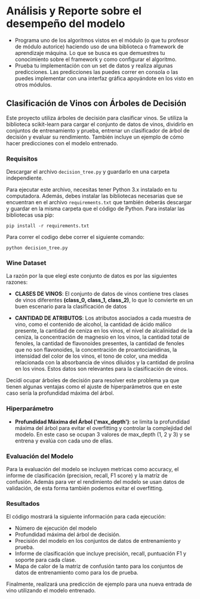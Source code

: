 # Análisis y Reporte sobre el desempeño del modelo

- Programa uno de los algoritmos vistos en el módulo (o que tu profesor de módulo autorice) haciendo uso de una biblioteca o framework de aprendizaje máquina. Lo que se busca es que demuestres tu conocimiento sobre el framework y como configurar el algoritmo. 
- Prueba tu implementación con un set de datos y realiza algunas predicciones. Las predicciones las puedes correr en consola o las puedes implementar con una interfaz gráfica apoyándote en los visto en otros módulos.

## Clasificación de Vinos con Árboles de Decisión

Este proyecto utiliza árboles de decisión para clasificar vinos. Se utiliza la biblioteca scikit-learn para cargar el conjunto de datos de vinos, dividirlo en conjuntos de entrenamiento y prueba, entrenar un clasificador de árbol de decisión y evaluar su rendimiento. También incluye un ejemplo de cómo hacer predicciones con el modelo entrenado.

### Requisitos

Descargar el archivo `decision_tree.py` y guardarlo en una carpeta independiente.

Para ejecutar este archivo, necesitas tener Python 3.x instalado en tu computadora. Además, debes instalar las bibliotecas necesarias que se encuentran en el archivo `requirements.txt` que también deberás descargar y guardar en la misma carpeta que el código de Python. Para instalar las bibliotecas usa pip:

    pip install -r requirements.txt


Para correr el codigo debe correr el siguiente comando:

    python decision_tree.py

### Wine Dataset

La razón por la que elegí este conjunto de datos es por las siguientes razones:

- **CLASES DE VINOS**: El conjunto de datos de vinos contiene tres clases de vinos diferentes **(class_0, class_1, class_2)**, lo que lo convierte en un buen escenario para la clasificación de datos

- **CANTIDAD DE ATRIBUTOS**: Los atributos asociados a cada muestra de vino, como el contenido de alcohol, la cantidad de ácido málico presente, la cantidad de ceniza en los vinos, el nivel de alcalinidad de la ceniza, la concentración de magnesio en los vinos, la cantidad total de fenoles, la cantidad de flavonoides presentes, la cantidad de fenoles que no son flavonoides, la concentración de proantocianidinas, la intensidad del color de los vinos, el tono de color, una medida relacionada con la absorbancia de vinos diluidos y la cantidad de prolina en los vinos. Estos datos son relevantes para la clasificación de vinos.

Decidí ocupar árboles de decisión para resolver este problema ya que tienen algunas ventajas como el ajuste de hiperparámetros que en este caso sería la profundidad máxima del árbol.

### Hiperparámetro

- **Profundidad Máxima del Árbol ('max_depth')**: se limita la profundidad máxima del árbol para evitar el overfitting y controlar la complejidad del modelo. En este caso se ocupan 3 valores de max_depth (1, 2 y 3) y se entrena y evalúa con cada uno de ellas.

### Evaluación del Modelo

Para la evaluación del modelo se incluyen metricas como accuracy, el informe de clasificación (precision, recall, F1 score) y la matríz de confusión. Además para ver el rendimiento del modelo se usan datos de validación, de esta forma también podemos evitar el overfitting.

### Resultados

El código mostrará la siguiente información para cada ejecución:

- Número de ejecución del modelo
- Profundidad máxima del árbol de decisión.
- Precisión del modelo en los conjuntos de datos de entrenamiento y prueba.
- Informe de clasificación que incluye precisión, recall, puntuación F1 y soporte para cada clase.
- Mapa de calor de la matriz de confusión tanto para los conjuntos de datos de entrenamiento como para los de prueba.

Finalmente, realizará una predicción de ejemplo para una nueva entrada de vino utilizando el modelo entrenado.
